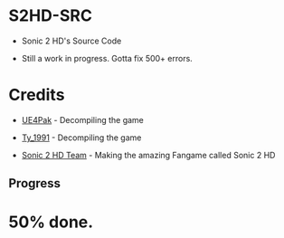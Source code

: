 # S2HD-SRC
 
- Sonic 2 HD's Source Code

- Still a work in progress. Gotta fix 500+ errors.

# Credits

- [UE4Pak](https://twitter.com/UE4Pak) - Decompiling the game

- [Ty_1991](https://twitter.com/Ty_1991) - Decompiling the game

- [Sonic 2 HD Team](https://twitter.com/Sonic2HD) - Making the amazing Fangame called Sonic 2 HD

## Progress

# 50% done.



